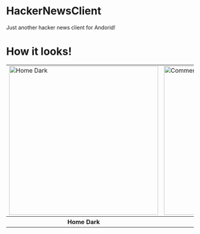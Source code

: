 # HackerNewsClient
Just another hacker news client for Andorid!

# How it looks!

<table>
	<tr>
    <td> <img src="https://github.com/VishnuSanal/HackerNewsClient/assets/50027064/14952aa5-0a87-43e5-8010-b6ccccdcf4d5" alt="Home Dark" height=400px /> </td>
		<td> <img src="https://github.com/VishnuSanal/HackerNewsClient/assets/50027064/7da55554-53fb-482b-bc2d-d4fe0e70561c" alt="Comments Dark" height=400px /> </td>
    <td> <img src="https://github.com/VishnuSanal/HackerNewsClient/assets/50027064/5fa7cd08-fe97-4746-b1d6-33c4bc6efbdc" alt="Home Light" height=400px /> </td>
    <td> <img src="https://github.com/VishnuSanal/HackerNewsClient/assets/50027064/3601b2c8-8db8-4791-b862-3e33a4629819" alt="Comments Light" height=400px /> </td>
	</tr>
	<tr>
    <th> Home Dark </th>
		<th> Comments Dark </th>
    <th> Home Light </th>
    <th> Comments Light </th>
	</tr>
</table>
